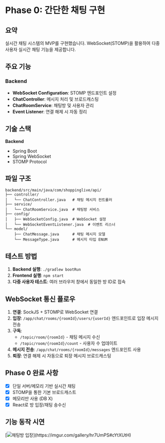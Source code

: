 # Phase 0: 간단한 채팅 구현

## 요약

실시간 채팅 시스템의 MVP를 구현했습니다. WebSocket(STOMP)을 활용하여 다중 사용자 실시간 채팅 기능을 제공합니다.

## 주요 기능

### Backend
- **WebSocket Configuration**: STOMP 엔드포인트 설정
- **ChatController**: 메시지 처리 및 브로드캐스팅
- **ChatRoomService**: 채팅방 및 사용자 관리
- **Event Listener**: 연결 해제 시 자동 정리

## 기술 스택

**Backend**
- Spring Boot
- Spring WebSocket
- STOMP Protocol

## 파일 구조

```
backend/src/main/java/com/shoppinglive/api/
├── controller/
│   └── ChatController.java   # 채팅 메시지 컨트롤러
├── service/
│   └── ChatRoomService.java  # 채팅방 서비스
├── config/
│   ├── WebSocketConfig.java  # WebSocket 설정
│   └── WebSocketEventListener.java  # 이벤트 리스너
└── model/
    ├── ChatMessage.java      # 채팅 메시지 모델
    └── MessageType.java      # 메시지 타입 ENUM
```

## 테스트 방법

1. **Backend 실행**: `./gradlew bootRun`
2. **Frontend 실행**: `npm start`
3. **다중 사용자 테스트**: 여러 브라우저 창에서 동일한 방 ID로 접속

## WebSocket 통신 플로우

1. **연결**: SockJS + STOMP로 WebSocket 연결
2. **입장**: `/app/chat/rooms/{roomId}/users/{userId}` 엔드포인트로 입장 메시지 전송
3. **구독**: 
   - `/topic/room/{roomId}` - 채팅 메시지 수신
   - `/topic/room/{roomId}/count` - 사용자 수 업데이트
4. **메시지 전송**: `/app/chat/rooms/{roomId}/messages` 엔드포인트 사용
5. **퇴장**: 연결 해제 시 자동으로 퇴장 메시지 브로드캐스팅

## Phase 0 완료 사항

- [X] 단일 서버/메모리 기반 실시간 채팅
- [X] STOMP을 통한 기본 브로드캐스트
- [X] 메모리만 사용 (DB X)
- [X] React로 방 입장/채팅 송수신

## 기능 동작 시연
[![채팅방 입장]([https://imgur.com/a/hr7UmPS](https://imgur.com/gallery/hr7UmPS#cYtXUtH))](https://imgur.com/gallery/hr7UmPS#cYtXUtH)
